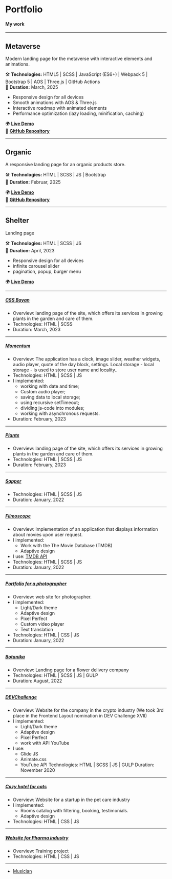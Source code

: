 # Portfolio

#### My work  
___________________________________________________________________________________________________________
## Metaverse 
Modern landing page for the metaverse with interactive elements and animations.  

🛠️ **Technologies:** HTML5 | SCSS | JavaScript (ES6+) | Webpack 5 | Bootstrap 5 | AOS | Three.js | GitHub Actions  
📅 **Duration:** March, 2025  
- Responsive design for all devices
- Smooth animations with AOS & Three.js
- Interactive roadmap with animated elements
- Performance optimization (lazy loading, minification, caching)
  
🌍 **[Live Demo](https://millisabel.github.io/Metaverse/)**  
📂 **[GitHub Repository](https://github.com/millisabel/Metaverse)** 

<hr>

## Organic 
A responsive landing page for an organic products store.  

🛠️ **Technologies:** HTML | SCSS | JS | Bootstrap  
📅 **Duration:** Februar, 2025  
  
🌍 **[Live Demo](https://millisabel.github.io/organic/)**  
📂 **[GitHub Repository](https://github.com/millisabel/organic/)** 

<hr>

## Shelter 
Landing page
  
🛠️ **Technologies:**  HTML | SCSS | JS  
📅 **Duration:** April, 2023  

- Responsive design for all devices
- infinite carousel slider
- pagination, popup, burger menu

🌍 **[Live Demo](https://rolling-scopes-school.github.io/millisabel-JSFE2023Q1/shelter/)**  
  
<hr>

##### [CSS Bayan](https://millisabel.github.io/cssBayan/cssBayan/index.html)
- Overview: landing page of the site, which offers its services in growing plants in the garden and care of them.
- Technologies: HTML | SCSS
- Duration: March, 2023
  
<hr>  

##### [Momentum](https://rolling-scopes-school.github.io/millisabel-JSFEPRESCHOOL2022Q4/momentum/)
- Overview: The application has a clock, image slider, weather widgets, audio player, quote of the day block, settings. Local storage - local storage - is used to store user name and locality..
- Technologies: HTML | SCSS | JS
- I implemented: 
    - working with date and time;
    - Custom audio player;
    - saving data to local storage;
    - using recursive setTimeout;
    - dividing js-code into modules;
    - working with asynchronous requests.
- Duration: February, 2023
  
<hr>  

##### [Plants](https://rolling-scopes-school.github.io/millisabel-JSFEPRESCHOOL2022Q4/plants/)
- Overview: landing page of the site, which offers its services in growing plants in the garden and care of them.
- Technologies: HTML | SCSS | JS
- Duration: February, 2023
  
<hr>

##### [Sapper](https://millisabel.github.io/Portfolio/saper/)
- Technologies: HTML | SCSS | JS
- Duration: January, 2022
  
<hr>

##### [Filmoscope](https://millisabel.github.io/Portfolio/movie-app/)
- Overview: Implementation of an application that displays information about movies upon user request.
- I implemented: 
    - Work with the The Movie Database (TMDB)
    - Adaptive design
- I use: [TMDB API](https://www.themoviedb.org/documentation/api)
- Technologies: HTML | SCSS | JS
- Duration: January, 2022
  
<hr>   

##### [Portfolio for a photographer](https://millisabel.github.io/Portfolio/portfolio/)
- Overview: web site for photographer.
- I implemented: 
    - Light/Dark theme
    - Adaptive design
    - Pixel Perfect
    - Custom video player
    - Text translation
- Technologies: HTML | CSS | JS
- Duration: January, 2022
  
<hr> 

##### [Botanika](https://millisabel.github.io/zaverstai-2/)
- Overview: Landing page for a flower delivery company
- Technologies: HTML | SCSS | JS | GULP
- Duration: August, 2022
  
<hr>  

##### [DEVChallenge](https://millisabel.github.io/DEVChallenge/)
- Overview: Website for the company in the crypto industry (We took 3rd place in the Frontend Layout nomination in DEV Challenge XVII)
- I implemented: 
    - Light/Dark theme
    - Adaptive design
    - Pixel Perfect
    - work with API YouTube
- I use:
    - Glide JS
    - Animate.css
    - YouTube API
Technologies: HTML | SCSS | JS | GULP
Duration: November 2020

<hr> 

##### [Cozy hotel for cats](https://millisabel.github.io/Portfolio/hotelcats/)
- Overview: Website for a startup in the pet care industry
- I implemented: 
    - Rooms catalog with filtering, booking, testimonials.
    - Adaptive design
- Technologies:  HTML | CSS | JS
  
<hr> 

##### [Website for Pharma industry](https://millisabel.github.io/Portfolio/adele/)
- Overview: Training project
- Technologies: HTML | CSS | JS
__________________________________________________________________________________________________________ 
* [Musician](https://millisabel.github.io/Portfolio/Musician/)
